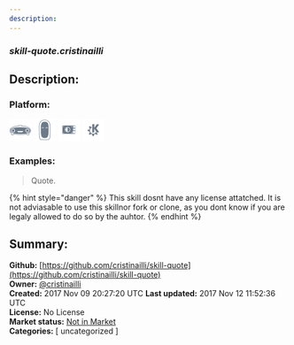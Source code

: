 ```yaml
---
description: 
---
```


### _skill-quote.cristinailli_  
## Description:  
  
  
  
### Platform:  
 ![Mark I](../.gitbook/assets/mark-1-icon.png)  ![Mark II](../.gitbook/assets/mark-2-icon.png)  ![Picroft](../.gitbook/assets/picroft-icon.png)  ![plasmoid](../.gitbook/assets/kde.png)   
### Examples:  
> Quote.  
  
{% hint style="danger" %}
This skill dosnt have any license attatched. It is not adviasable to use this skillnor fork or clone, as you dont know if you are legaly allowed to do so by the auhtor.
{% endhint %}
  
## Summary:  
**Github:** [https://github.com/cristinailli/skill-quote](https://github.com/cristinailli/skill-quote)  
**Owner:** [@cristinailli](https://github.com/cristinailli)  
**Created:** 2017 Nov 09 20:27:20 UTC  **Last updated:** 2017 Nov 12 11:52:36 UTC  
**License:** No License  
**Market status:** [Not in Market](https://market.mycroft.ai/skill/)  
**Categories:** [ uncategorized ]   
